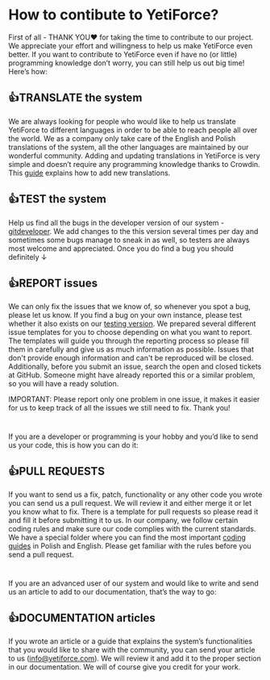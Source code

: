 # How to contibute to YetiForce?

First of all - THANK YOU❤ for taking the time to contribute to our project. We appreciate your effort and willingness to help us make YetiForce even better.
If you want to contribute to YetiForce even if  have no (or little) programming knowledge don’t worry, you can still help us out big time! Here’s how:

## 👍TRANSLATE the system
We are always looking for people who would like to help us translate YetiForce to different languages in order to be able to reach people all over the world. We as a company only take care of the English and Polish translations of the system, all the other languages are maintained by our wonderful community. 
Adding and updating translations in YetiForce is very simple and doesn’t require any programming knowledge thanks to Crowdin. This [guide](https://yetiforce.com/en/knowledge-base/documentation/implementer-documentation/item/adding-translations-via-crowdin) explains how to add new translations.

## 👍TEST the system
Help us find all the bugs in the developer version of our system - [gitdeveloper](https://gitdeveloper.yetiforce.com). We add changes to the this version several times per day and sometimes some bugs manage to sneak in as well, so testers are always most welcome and appreciated. Once you do find a bug you should definitely ↓

## 👍REPORT issues
We can only fix the issues that we know of, so whenever you spot a bug, please let us know. If you find a bug on your own instance, please test whether it also exists on our [testing version](https://gitdeveloper.yetiforce.com/).  We prepared several different issue templates for you to choose depending on what you want to report. The templates will guide you through the reporting process so please fill them in carefully and give us as much information as possible. Issues that don't provide enough information and can't be reproduced will be closed. Additionally, before you submit an issue, search the open and closed tickets at GitHub. Someone might have already reported this or a similar problem, so you will have a ready solution.

IMPORTANT: Please report only one problem in one issue, it makes it easier for us to keep track of all the issues we still need to fix. Thank you!

# 
If you are a developer or programming is your hobby and you’d like to send us your code, this is how you can do it:
## 👍PULL REQUESTS
If you want to send us a fix, patch, functionality or any other code you wrote you can send us a pull request. We will review it and either merge it or let you know what to fix. There is a template for pull requests so please read it and fill it before submitting it to us. In our company, we follow certain coding rules and make sure our code complies with the current standards. We have a special folder where you can find the most important [coding guides](https://github.com/YetiForceCompany/guides) in Polish and English. Please get familiar with the rules before you send a pull request. 
#
If you are an advanced user of our system and would like to write and send us an article to add to our documentation, that’s the way to go:
## 👍DOCUMENTATION articles
If you wrote an article or a guide that explains the system’s functionalities that you would like to share with the community, you can send your article to us (info@yetiforce.com). We will review it and add it to the proper section in our documentation. We will of course give you credit for your work.
